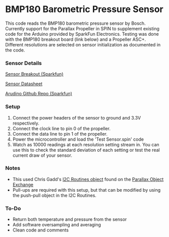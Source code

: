 # BMP180 Barometric Pressure Sensor

This code reads the BMP180 barometric pressure sensor by Bosch. Currently 
support for the Parallax Propeller in SPIN to supplement existing code 
for the Arduino provided by SparkFun Electronics. Testing was done with
the BMP180 breakout board (link below) and a Propeller ASC+. Different 
resolutions are selected on sensor initialization as documented in the
code.

### Sensor Details
[Sensor Breakout (Sparkfun)](www.sparkfun.com/products/11824)

[Sensor Datasheet](https://github.com/sparkfun/BMP180_Breakout/blob/master/BMP180%20Datasheet%20V2.5.pdf?raw=true)

[Arudino Github Repo (Sparkfun)](github.com/sparkfun/BMP180_Breakout)

### Setup
1. Connect the power headers of the sensor to ground and 3.3V respectively.
2. Connect the clock line to pin 0 of the propeller.
3. Connect the data line to pin 1 of the propeller.
4. Power the microcontroller and load the 'Test Sensor.spin' code
5. Watch as 10000 readings at each resolution setting stream in. You can
   use this to check the standard deviation of each setting or test the 
   real current draw of your sensor.

### Notes
* This used Chris Gadd's [I2C Routines object](http://obex.parallax.com/object/700) found on the [Parallax Object Exchange](http://obex.parallax.com/)
* Pull-ups are required with this setup, but that can be modified by using the 
  push-pull object in the I2C Routines.

### To-Do
* Return both temperature and pressure from the sensor
* Add software oversampling and averaging
* Clean code and comments